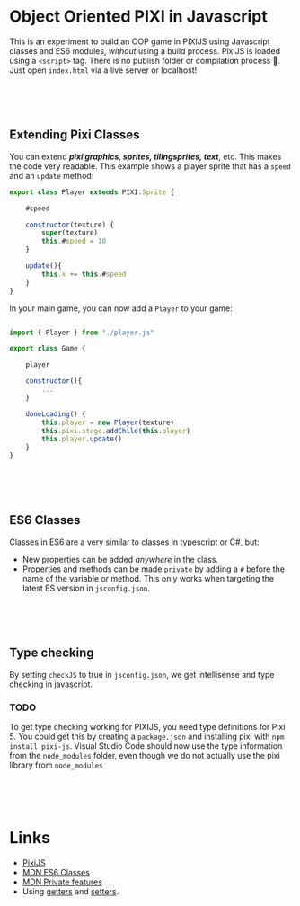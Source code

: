 # Object Oriented PIXI in Javascript

This is an experiment to build an OOP game in PIXIJS using Javascript classes and ES6 modules, *without* using a build process. PixiJS is loaded using a `<script>` tag. There is no publish folder or compilation process 🤯. Just open `index.html` via a live server or localhost!

<br>
<br>
<br>

## Extending Pixi Classes

You can extend ***pixi graphics, sprites, tilingsprites, text***, etc. This makes the code very readable. This example shows a player sprite that has a `speed` and an `update` method:

```javascript
export class Player extends PIXI.Sprite {

    #speed

    constructor(texture) {
        super(texture)
        this.#speed = 10
    }

    update(){
        this.x += this.#speed
    }
}
```
In your main game, you can now add a `Player` to your game:
```javascript

import { Player } from "./player.js"

export class Game {

    player

    constructor(){
        ...
    }

    doneLoading() {
        this.player = new Player(texture)
        this.pixi.stage.addChild(this.player)
        this.player.update()
    }
}
```

<br>
<br>
<br>

## ES6 Classes

Classes in ES6 are a very similar to classes in typescript or C#, but:

- New properties can be added *anywhere* in the class. 
- Properties and methods can be made `private` by adding a `#` before the name of the variable or method. This only works when targeting the latest ES version in `jsconfig.json`.

<br>
<br>
<br>

## Type checking

By setting `checkJS` to true in `jsconfig.json`, we get intellisense and type checking in javascript.

### TODO

To get type checking working for PIXIJS, you need type definitions for Pixi 5. You could get this by creating a `package.json` and installing pixi with `npm install pixi-js`. Visual Studio Code should now use the type information from the `node_modules` folder, even though we do not actually use the pixi library from `node_modules`

<br>
<br>
<br>

# Links

- [PixiJS](https://pixijs.com)
- [MDN ES6 Classes](https://developer.mozilla.org/en-US/docs/Web/JavaScript/Reference/Classes/Public_class_fields)
- [MDN Private features](https://developer.mozilla.org/en-US/docs/Web/JavaScript/Reference/Classes/Private_class_fields)
- Using [getters](https://developer.mozilla.org/en-US/docs/Web/JavaScript/Reference/Functions/get) and [setters](https://developer.mozilla.org/en-US/docs/Web/JavaScript/Reference/Functions/set).

